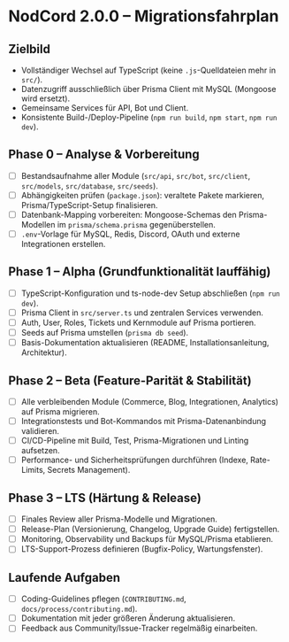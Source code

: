 # NodCord 2.0.0 – Migrationsfahrplan

## Zielbild
- Vollständiger Wechsel auf TypeScript (keine `.js`-Quelldateien mehr in `src/`).
- Datenzugriff ausschließlich über Prisma Client mit MySQL (Mongoose wird ersetzt).
- Gemeinsame Services für API, Bot und Client.
- Konsistente Build-/Deploy-Pipeline (`npm run build`, `npm start`, `npm run dev`).

## Phase 0 – Analyse & Vorbereitung
- [ ] Bestandsaufnahme aller Module (`src/api`, `src/bot`, `src/client`, `src/models`, `src/database`, `src/seeds`).
- [ ] Abhängigkeiten prüfen (`package.json`): veraltete Pakete markieren, Prisma/TypeScript-Setup finalisieren.
- [ ] Datenbank-Mapping vorbereiten: Mongoose-Schemas den Prisma-Modellen im `prisma/schema.prisma` gegenüberstellen.
- [ ] `.env`-Vorlage für MySQL, Redis, Discord, OAuth und externe Integrationen erstellen.

## Phase 1 – Alpha (Grundfunktionalität lauffähig)
- [ ] TypeScript-Konfiguration und ts-node-dev Setup abschließen (`npm run dev`).
- [ ] Prisma Client in `src/server.ts` und zentralen Services verwenden.
- [ ] Auth, User, Roles, Tickets und Kernmodule auf Prisma portieren.
- [ ] Seeds auf Prisma umstellen (`prisma db seed`).
- [ ] Basis-Dokumentation aktualisieren (README, Installationsanleitung, Architektur).

## Phase 2 – Beta (Feature-Parität & Stabilität)
- [ ] Alle verbleibenden Module (Commerce, Blog, Integrationen, Analytics) auf Prisma migrieren.
- [ ] Integrationstests und Bot-Kommandos mit Prisma-Datenanbindung validieren.
- [ ] CI/CD-Pipeline mit Build, Test, Prisma-Migrationen und Linting aufsetzen.
- [ ] Performance- und Sicherheitsprüfungen durchführen (Indexe, Rate-Limits, Secrets Management).

## Phase 3 – LTS (Härtung & Release)
- [ ] Finales Review aller Prisma-Modelle und Migrationen.
- [ ] Release-Plan (Versionierung, Changelog, Upgrade Guide) fertigstellen.
- [ ] Monitoring, Observability und Backups für MySQL/Prisma etablieren.
- [ ] LTS-Support-Prozess definieren (Bugfix-Policy, Wartungsfenster).

## Laufende Aufgaben
- [ ] Coding-Guidelines pflegen (`CONTRIBUTING.md`, `docs/process/contributing.md`).
- [ ] Dokumentation mit jeder größeren Änderung aktualisieren.
- [ ] Feedback aus Community/Issue-Tracker regelmäßig einarbeiten.
